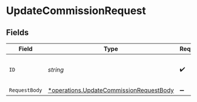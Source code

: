 # UpdateCommissionRequest


## Fields

| Field                                                                                             | Type                                                                                              | Required                                                                                          | Description                                                                                       | Example                                                                                           |
| ------------------------------------------------------------------------------------------------- | ------------------------------------------------------------------------------------------------- | ------------------------------------------------------------------------------------------------- | ------------------------------------------------------------------------------------------------- | ------------------------------------------------------------------------------------------------- |
| `ID`                                                                                              | *string*                                                                                          | :heavy_check_mark:                                                                                | The commission's unique ID on Dub.                                                                | cm_1JVR7XRCSR0EDBAF39FZ4PMYE                                                                      |
| `RequestBody`                                                                                     | [*operations.UpdateCommissionRequestBody](../../models/operations/updatecommissionrequestbody.md) | :heavy_minus_sign:                                                                                | N/A                                                                                               |                                                                                                   |
